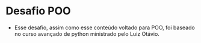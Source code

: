 # Desafio POO

* Esse desafio, assim como esse conteúdo voltado para POO, foi baseado no curso avançado de python ministrado pelo Luiz Otávio.
